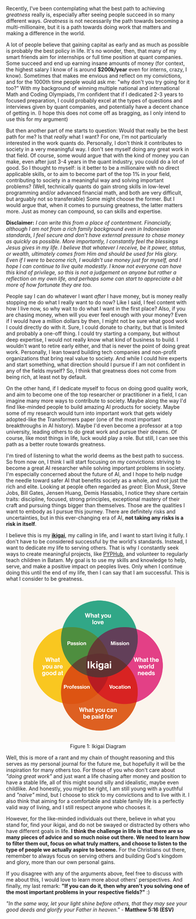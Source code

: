 Recently, I've been contemplating what the best path to achieving *greatness* really is, especially after seeing people succeed in so many different ways. *Greatness* is not necessarily the path towards becoming a multi-millionaire, but it is a path towards doing work that matters and making a difference in the world. 

A lot of people believe that gaining capital as early and as much as possible is probably the best policy in life. It's no wonder, then, that many of my smart friends aim for internships or full time position at quant companies. Some succeed and end up earning insane amounts of money (for context, the highest salary I know of is around **$200k/year** even for interns, crazy, I know). Sometimes that makes me envious and reflect on my convictions, and for the 1000th time people would ask me: "why don't you try going for it too?" With my background of winning multiple national and international Math and Coding Olympiads, I'm confident that if I dedicated 2-3 years to focused preparation, I could probably excel at the types of questions and interviews given by quant companies, and potentially have a decent chance of getting in. (I hope this does not come off as bragging, as I only intend to use this for my argument) 

But then another part of me starts to question: Would that really be the best path for me? Is that *really* what I want? For one, I'm not particularly interested in the work quants do. Personally, I don't think it contributes to society in a very meaningful way. I don't see myself doing any great work in that field. Of course, some would argue that with the kind of money you can make, even after just 3-4 years in the quant industry, you could do a lot of good. So I thought to myself: is it better to be a millionaire with no direct applicable skills, or to aim to become part of the top 1% in your field, contributing to society in a meaningful way and solving important problems? (Well, technically quants do gain strong skills in low-level programming and/or advanced financial math, and both are very difficult, but arguably not so transferable) Some might choose the former. But I would argue that, when it comes to pursuing greatness, the latter matters more. Just as money can compound, so can skills and expertise.

**Disclaimer:** *I can write this from a place of contentment. Financially, although I am not from a rich family background even in Indonesian standards, I feel secure and don't have external pressure to chase money as quickly as possible. More importantly, I constantly feel the blessings Jesus gives in my life. I believe that whatever I receive, be it power, status, or wealth, ultimately comes from Him and should be used for His glory. Even if I were to become rich, I wouldn't use money just for myself, and I hope I can continue to live quite modestly. I know not everyone can have this kind of privilege, so this is not a judgement on anyone but rather a reflection on my own life, and perhaps some can start to appreciate a bit more of how fortunate they are too.*

People say I can do whatever I want *after* I have money, but is money really stopping me do what I really want to do now? Like I said, I feel content with how I live now, so why wait to do what I want in the first place? Also, if you are chasing money, when will you ever feel enough with your money? Even if I would have a million dollars by then, I might not be sure what good work I could directly do with it. Sure, I could donate to charity, but that is limited and probably a one-off thing. I could try starting a company, but without deep expertise, I would not really know what kind of business to build. I wouldn't want to retire early either, and that is never the point of doing great work. Personally, I lean toward building tech companies and non-profit organizations that bring real value to society. And while I could hire experts and start something, what direction should I pursue if I am not confident in any of the fields myself? So, I think that greatness does not come from being rich, at least not by default.

On the other hand, if I dedicate myself to focus on doing good quality work, and aim to become one of the top researcher or practitioner in a field, I can imagine many more ways to contribute to society. Maybe along the way I'd find like-minded people to build amazing AI products for society. Maybe some of my research would turn into important work that gets widely adopted-like the Transformers paper (one of the most important breakthroughs in AI history). Maybe I'd even become a professor at a top university, leading others to do great work and pursue their dreams. Of course, like most things in life, luck would play a role. But still, I can see this path as a better route towards greatness.

I'm tired of listening to what the world deems as the best path to success. So from now on, I think I will start focusing on my convictions: striving to become a great AI researcher while solving important problems in society. I'm especially concerned about the future of AI, and I hope to help nudge the needle toward safer AI that benefits society as a whole, and not just the rich and elite. Looking at people often regarded as *great*: Elon Musk, Steve Jobs, Bill Gates, Jensen Huang, Demis Hassabis, I notice they share certain traits: discipline, focused, strong principles, exceptional mastery of their craft and pursuing things bigger than themselves. Those are the qualities I want to embody as I pursue this journey. There are definitely risks and uncertainties, but in this ever-changing era of AI, **not taking any risks is a risk in itself**. 

I believe this is my [**ikigai**](https://en.wikipedia.org/wiki/Ikigai), my calling in life, and I want to start living it fully. I don't have to be considered successful by the world's standards. Instead, I want to dedicate my life to serving others. That is why I constantly seek ways to create meaningful projects, like [PYPHub](https://pyphub.ntuscds.com/), and volunteer to regularly teach children in Batam. My goal is to use my skills and knowledge to help, serve, and make a positive impact on peoples lives. Only when I continue doing this until the end of my life, then I can say that I am successful. This is what I consider to be greatness.

<figure style="text-align: center;">
  <img src="../images/ikigai.png" alt="Ikigai Diagram">
  <figcaption>Figure 1: Ikigai Diagram</figcaption>
</figure>

Well, this is more of a rant and my chain of thought reasoning and this serves as my personal journal for the future me, but hopefully it will be the inspiration for many others too. For those of you who don't care about *"doing great work"* and just want a life chasing after money and position to have a stable life, all of this might sound silly and idealistic, maybe even childlike. And honestly, you might be right, I am still young with a youthful and *"naive"* mind, but I choose to stick to my convictions and to live with it. I also think that aiming for a comfortable and stable family life is a perfectly valid way of living, and I still respect anyone who chooses it.

However, for the like-minded individuals out there, believe in what you stand for, find your ikigai, and do not be swayed or distracted by others who have different goals in life. **I think the challenge in life is that there are so many pieces of advice and so much noise out there. We need to learn how to filter them out, focus on what truly matters, and choose to listen to the type of people we actually aspire to become.** For the Christians out there, remember to always focus on serving others and building God's kingdom and glory, more than our own personal gains. 

If you disagree with any of the arguments above, feel free to discuss with me about this, I would love to learn more about others' perspectives. And finally, my last remark: **"If you can do it, then why aren't you solving one of the most important problems in your respective fields?"** :)

*"In the same way, let your light shine before others, that they may see your good deeds and glorify your Father in heaven."* - **Matthew 5:16 (ESV)**